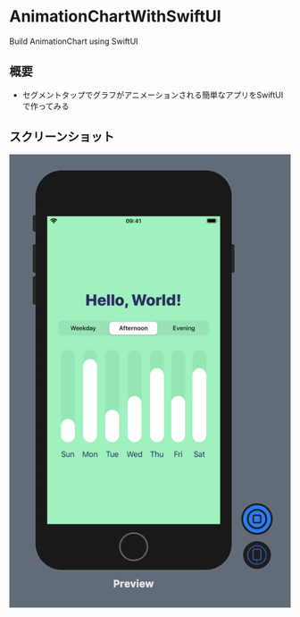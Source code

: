 # AnimationChartWithSwiftUI
Build AnimationChart using SwiftUI

## 概要
- セグメントタップでグラフがアニメーションされる簡単なアプリをSwiftUIで作ってみる

## スクリーンショット
![header](./screen.png)


